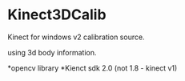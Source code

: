 Kinect3DCalib
=============

Kinect for windows v2 calibration source.

using 3d body information.

*opencv library
*Kienct sdk 2.0 (not 1.8 - kinect v1)
